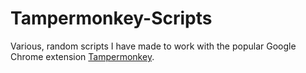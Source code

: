 # Tampermonkey-Scripts
Various, random scripts I have made to work with the popular Google Chrome extension [Tampermonkey](https://chrome.google.com/webstore/detail/tampermonkey/dhdgffkkebhmkfjojejmpbldmpobfkfo).



